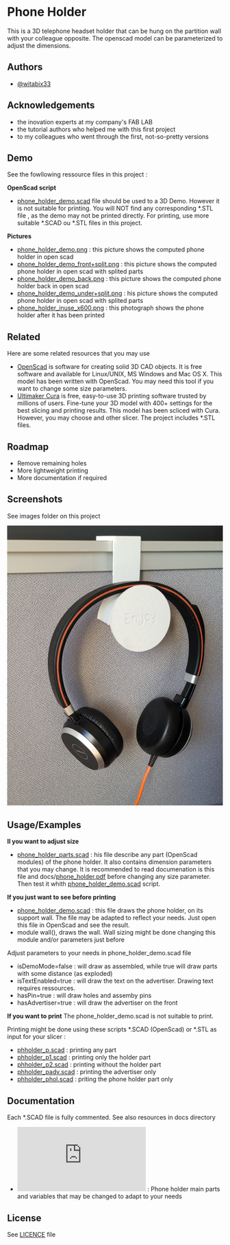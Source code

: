 
# Phone Holder

This is a 3D telephone headset holder that can be hung on the partition wall with your colleague opposite. The openscad model can be parameterized to adjust the dimensions.

## Authors

- [@witabix33](https://github.com/witabix33)


## Acknowledgements

- the inovation experts at my company's FAB LAB
- the tutorial authors who helped me with this first project
- to my colleagues who went through the first, not-so-pretty versions


## Demo
See the fowllowing ressource files in this project : 

**OpenScad script**
- [phone_holder_demo.scad](https://github.com/witabix33/scad_phone_holder/blob/main/files/phone_holder_demo.scad) file should be used to a 3D Demo. However it is not suitable for printing.
You will NOT find any corresponding *.STL file , as the demo may not be printed directly.
For printing, use more suitable *.SCAD ou *.STL files in this project. 

**Pictures**
- [phone_holder_demo.png](https://github.com/witabix33/scad_phone_holder/blob/main/images/phone_holder_demo.png) : this picture shows the computed phone holder in open scad
- [phone_holder_demo_front+split.png](https://github.com/witabix33/scad_phone_holder/blob/main/images/phone_holder_demo_front%2Bsplit.png) : this picture shows the computed phone holder in open scad with splited parts
- [phone_holder_demo_back.png](https://github.com/witabix33/scad_phone_holder/blob/main/images/phone_holder_demo_back.png) : this picture shows the computed phone holder back in open scad
- [phone_holder_demo_under+split.png](https://github.com/witabix33/scad_phone_holder/blob/main/images/phone_holder_demo_under%2Bsplit.png) : his picture shows the computed phone holder in open scad with splited parts
- [phone_holder_inuse_x600.png](https://github.com/witabix33/scad_phone_holder/blob/main/images/phone_holder_inuse_x600.png) : this photograph shows the phone holder after it has been printed


## Related

Here are some related resources that you may use

- [OpenScad](https://openscad.org/)  is software for creating solid 3D CAD objects.
It is free software and available for Linux/UNIX, MS Windows and Mac OS X. 
This model has been written with OpenScad. You may need this tool if you want to change some size parameters.
- [Ultimaker Cura](https://ultimaker.com/software/ultimaker-cura/)  is free, easy-to-use 3D printing software trusted by millions of users. Fine-tune your 3D model with 400+ settings for the best slicing and printing results. 
This model has been scliced with Cura. However, you may choose and other slicer. The project includes *.STL files.


## Roadmap

- Remove remaining holes
- More lightweight printing
- More documentation if required


## Screenshots
See images folder on this project

![Phone holder in use](https://github.com/witabix33/scad_phone_holder/blob/main/images/phone_holder_inuse_x600.png)


## Usage/Examples

**Il you want to adjust size**
- [phone_holder_parts.scad](https://github.com/witabix33/scad_phone_holder/blob/main/files/phone_holder_parts.scad) : his file describe any part (OpenScad modules) of the phone holder. It also contains dimension parameters that you may change. It is recommended to read documenation is this file and docs/[phone_holder.pdf](https://github.com/witabix33/scad_phone_holder/blob/main/docs/phone_holder.pdf) before changing any size parameter. Then test it whith [phone_holder_demo.scad](https://github.com/witabix33/scad_phone_holder/blob/main/files/phone_holder_demo.scad) script.

**If you just want to see before printing**
- [phone_holder_demo.scad](https://github.com/witabix33/scad_phone_holder/blob/main/files/phone_holder_demo.scad) : this file draws the phone holder, on its support wall. The file may be adapted to reflect your needs. Just open this file in OpenScad and see the result.
- module wall(), draws the wall. Wall sizing might be done changing this module and/or parameters just before

Adjust parameters to your needs in phone_holder_demo.scad file

- isDemoMode=false : will draw as assembled, while true will draw parts with some distance (as exploded) 
- isTextEnabled=true : will draw the text on the advertiser. Drawing text requires ressources.
- hasPin=true : will draw holes and assemby pins
- hasAdvertiser=true : will draw the advertiser on the front

**If you want to print**
The phone_holder_demo.scad is not suitable to print.

Printing might be done using these scripts *.SCAD (OpenScad) or *.STL  as input for your slicer :
- [phholder_p.scad](https://github.com/witabix33/scad_phone_holder/blob/main/files/phholder_p.scad) : printing any part
- [phholder_p1.scad](https://github.com/witabix33/scad_phone_holder/blob/main/files/phholder_p1.scad) : printing only the holder part
- [phholder_p2.scad](https://github.com/witabix33/scad_phone_holder/blob/main/files/phholder_p2.scad) : printing without the holder part
- [phholder_padv.scad](https://github.com/witabix33/scad_phone_holder/blob/main/files/phholder_padv.scad) : printing the advertiser only
- [phholder_phol.scad](https://github.com/witabix33/scad_phone_holder/blob/main/files/phholder_phol.stl) : priting the phone holder part only




## Documentation

Each *.SCAD file is fully commented.
See also resources in docs directory

- ![phone_holder.pdf](https://github.com/witabix33/scad_phone_holder/blob/main/docs/phone_holder.pdf) : Phone holder main parts and variables that may be changed to adapt to your needs


## License
See [LICENCE](https://github.com/witabix33/scand_phone_holder/blob/main/LICENSE) file

